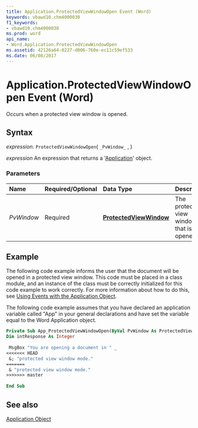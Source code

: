 ```yaml
---
title: Application.ProtectedViewWindowOpen Event (Word)
keywords: vbawd10.chm4000030
f1_keywords:
- vbawd10.chm4000030
ms.prod: word
api_name:
- Word.Application.ProtectedViewWindowOpen
ms.assetid: 42126a64-0227-d006-760e-ec11c59ef533
ms.date: 06/08/2017
---
```



# Application.ProtectedViewWindowOpen Event (Word)

Occurs when a protected view window is opened.


## Syntax

 _expression_. `ProtectedViewWindowOpen`( `_PvWindow_` , )

 _expression_ An expression that returns a '[Application](Word.Application.md)' object.


### Parameters



|**Name**|**Required/Optional**|**Data Type**|**Description**|
|:-----|:-----|:-----|:-----|
| _PvWindow_|Required| **[ProtectedViewWindow](Word.ProtectedViewWindow.md)**|The protected view window that is opened.|

## Example

The following code example informs the user that the document will be opened in a protected view window. This code must be placed in a class module, and an instance of the class must be correctly initialized for this code example to work correctly. For more information about how to do this, see [Using Events with the Application Object](../word/Concepts/Objects-Properties-Methods/using-events-with-the-application-object-word.md).

The following code example assumes that you have declared an application variable called "App" in your general declarations and have set the variable equal to the Word Application object.




```vb
Private Sub App_ProtectedViewWindowOpen(ByVal PvWindow As ProtectedViewWindow) 
Dim intResponse As Integer 
 
 MsgBox "You are opening a document in " _ 
<<<<<<< HEAD
 &; "protected view window mode." 
=======
 & "protected view window mode." 
>>>>>>> master
 
End Sub
```


## See also


[Application Object](Word.Application.md)

